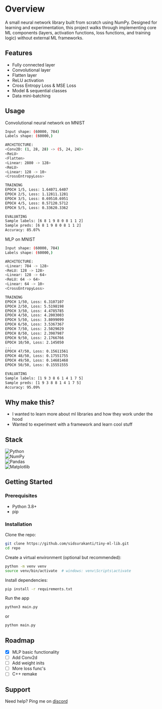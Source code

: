 # Overview

A small neural network library built from scratch using NumPy. Designed for learning and experimentation, this project walks through implementing core ML components (layers, activation functions, loss functions, and training logic) without external ML frameworks.

## Features

- Fully connected layer
- Convolutional layer
- Flatten layer
- ReLU activation
- Cross Entropy Loss & MSE Loss
- Model & sequential classes
- Data mini-batching

## Usage
Convolutional neural network on MNIST
```bash
Input shape: (60000, 784)
Labels shape: (60000,)

ARCHITECTURE:
<Conv2D: (1, 28, 28) -> (5, 24, 24)>
<ReLU>
<Flatten>
<Linear: 2880 -> 128>
<ReLU>
<Linear: 128 -> 10>
<CrossEntropyLoss>

TRAINING
EPOCH 1/5, Loss: 1.64071.6407
EPOCH 2/5, Loss: 1.12811.1281
EPOCH 3/5, Loss: 0.69510.6951
EPOCH 4/5, Loss: 0.57120.5712
EPOCH 5/5, Loss: 0.33620.3362

EVALUATING
Sample labels: [6 8 1 9 8 0 8 1 1 2]
Sample preds: [6 8 1 9 8 0 8 1 1 2]
Accuracy: 85.07%
```

MLP on MNIST
```bash
Input shape: (60000, 784)
Labels shape: (60000,)

ARCHITECTURE:
<Linear: 784 -> 128>
<ReLU: 128 -> 128>
<Linear: 128 -> 64>
<ReLU: 64 -> 64>
<Linear: 64 -> 10>
<CrossEntropyLoss>

TRAINING
EPOCH 1/50, Loss: 6.3107107
EPOCH 2/50, Loss: 5.5198198
EPOCH 3/50, Loss: 4.4785785
EPOCH 4/50, Loss: 4.2003003
EPOCH 5/50, Loss: 3.8099099
EPOCH 6/50, Loss: 3.5367367
EPOCH 7/50, Loss: 2.5029029
EPOCH 8/50, Loss: 2.3987987
EPOCH 9/50, Loss: 2.1766766
EPOCH 10/50, Loss: 2.145050
...
EPOCH 47/50, Loss: 0.15611561
EPOCH 48/50, Loss: 0.17551755
EPOCH 49/50, Loss: 0.14681468
EPOCH 50/50, Loss: 0.15551555

EVALUATING
Sample labels: [1 9 3 8 6 1 4 1 7 5]
Sample preds: [1 9 3 8 8 1 4 1 7 5]
Accuracy: 95.09%
```

## Why make this?

- I wanted to learn more about ml libraries and how they work under the hood
- Wanted to experiment with a framework and learn cool stuff


## Stack

![Python](https://img.shields.io/badge/python-3670A0?style=for-the-badge&logo=python&logoColor=white)  
![NumPy](https://img.shields.io/badge/numpy-%23013243.svg?style=for-the-badge&logo=numpy&logoColor=white)  
![Pandas](https://img.shields.io/badge/pandas-%23150458.svg?style=for-the-badge&logo=pandas&logoColor=white)  
![Matplotlib](https://img.shields.io/badge/matplotlib-%23ffffff.svg?style=for-the-badge&logo=matplotlib&logoColor=black)

## Getting Started

### Prerequisites

- Python 3.8+
- pip

### Installation

Clone the repo:

```bash
git clone https://github.com/sidsurakanti/tiny-ml-lib.git
cd repo
```

Create a virtual environment (optional but recommended):

```bash
python -m venv venv
source venv/bin/activate  # windows: venv\Scripts\activate
```

Install dependencies:

```bash
pip install -r requirements.txt
```

Run the app

```bash
python3 main.py
```

or

```bash
python main.py
```

## Roadmap

- [x] MLP basic functionality
- [ ] Add Conv2d
- [ ] Add weight inits
- [ ] More loss func's
- [ ] C++ remake

## Support

Need help? Ping me on [discord](https://discord.com/users/521872289231273994)
